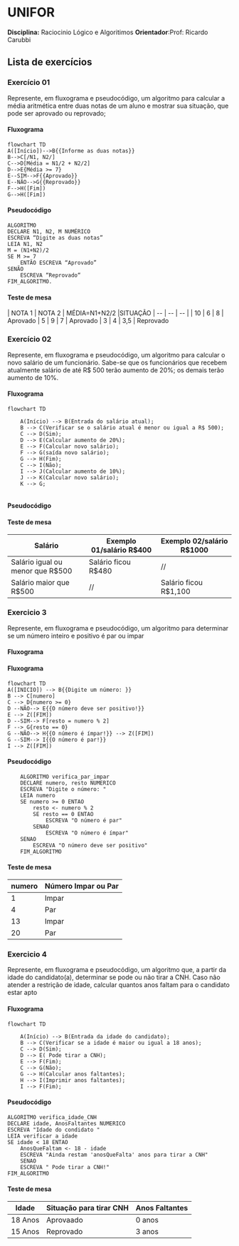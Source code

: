 # UNIFOR 
**Disciplina:** Raciocinio Lógico e Algoritimos
**Orientador**:Prof: Ricardo Carubbi 

## Lista de exercícios 
### Exercício 01
Represente, em fluxograma e pseudocódigo, um algoritmo para calcular a média aritmética entre
duas notas de um aluno e mostrar sua situação, que pode ser aprovado ou reprovado;

#### Fluxograma 
```mermaid
flowchart TD
A([Início])-->B{{Informe as duas notas}}
B-->C[/N1, N2/]
C-->D[Média = N1/2 + N2/2]
D-->E{Média >= 7}
E--SIM-->F{{Aprovado}}
E--NÃO-->G{{Reprovado}}
F-->H([Fim])
G-->H([Fim])
```
#### Pseudocódigo 
```
ALGORITMO
DECLARE N1, N2, M NUMÉRICO 
ESCREVA “Digite as duas notas” 
LEIA N1, N2 
M = (N1+N2)/2
SE M >= 7
	ENTÃO ESCREVA “Aprovado” 
SENÃO  
	ESCREVA “Reprovado“ 
FIM_ALGORITMO.
```


#### Teste de mesa 
| NOTA 1       | NOTA 2       | MÉDIA=N1+N2/2 |SITUAÇÃO 
|      --      |      --      |    --         |
| 10           | 6            | 8             | Aprovado 
| 5            | 9            | 7             | Aprovado 
| 3            | 4            | 3,5           | Reprovado 

### Exercício 02
Represente, em fluxograma e pseudocódigo, um algoritmo para calcular o novo salário de um
funcionário. Sabe-se que os funcionários que recebem atualmente salário de até R$ 500 terão
aumento de 20%; os demais terão aumento de 10%.

#### Fluxograma

```mermaid
flowchart TD
   
    A(Início) --> B(Entrada do salário atual);
    B --> C(Verificar se o salário atual é menor ou igual a R$ 500);
    C --> D(Sim);
    D --> E(Calcular aumento de 20%);
    E --> F(Calcular novo salário);
    F --> G(saída novo salário);
    G --> H(Fim);
    C --> I(Não);
    I --> J(Calcular aumento de 10%);
    J --> K(Calcular novo salário);
    K --> G;


```
#### Pseudocódigo 


#### Teste de mesa 
| Salário  | Exemplo 01/salário R$400 | Exemplo 02/salário R$1000 |  
|      --      |      --      |      --      |   
| Salário igual ou menor que R$500    | Salário ficou R$480       | //   |  
| Salário maior que R$500   | //         | Salário ficou R$1,100        | 



### Exercicio 3
Represente, em fluxograma e pseudocódigo, um algoritmo para determinar se um número inteiro
e positivo é par ou impar

#### Fluxograma 
#### Fluxograma
```mermaid
flowchart TD
A([INICIO]) --> B{{Digite um número: }}
B --> C[numero]
C --> D{numero >= 0}
D --NÃO--> E{{O número deve ser positivo!}}
E --> Z([FIM])
D --SIM--> F[resto = numero % 2]
F --> G{resto == 0}
G --NÃO--> H{{O número é ímpar!}} --> Z([FIM])
G --SIM--> I{{O número é par!}} 
I --> Z([FIM])
```
#### Pseudocódigo
```
	ALGORITMO verifica_par_impar
	DECLARE numero, resto NUMERICO
	ESCREVA "Digite o número: "
	LEIA numero
	SE numero >= 0 ENTAO
		resto <- numero % 2
		SE resto == 0 ENTAO
			ESCREVA "O número é par"
		SENAO
			ESCREVA "O número é ímpar"
	SENAO
		ESCREVA "O número deve ser positivo"
	FIM_ALGORITMO
```
#### Teste de mesa 
| numero | Número Impar ou Par |
| -- | -- |
| 1|Impar | 
| 4  |Par|
| 13 | Impar| 
| 20 | Par |  

### Exercicio 4
Represente, em fluxograma e pseudocódigo, um algoritmo que, a partir da idade do candidato(a),
determinar se pode ou não tirar a CNH. Caso não atender a restrição de idade, calcular quantos
anos faltam para o candidato estar apto

#### Fluxograma 
```mermaid 
flowchart TD

    A(Início) --> B(Entrada da idade do candidato);
    B --> C(Verificar se a idade é maior ou igual a 18 anos);
    C --> D(Sim);
    D --> E( Pode tirar a CNH);
    E --> F(Fim);
    C --> G(Não);
    G --> H(Calcular anos faltantes);
    H --> I(Imprimir anos faltantes);
    I --> F(Fim);

```

#### Pseudocódigo
```
ALGORITMO verifica_idade_CNH
DECLARE idade, AnosFaltantes NUMERICO
ESCREVA "Idade do condidato "
LEIA verificar a idade
SE idade < 18 ENTAO
	AnosQueFaltam <- 18 - idade
    ESCREVA "Ainda restam 'anosQueFalta' anos para tirar a CNH"
	SENAO
	ESCREVA " Pode tirar a CNH!"
FIM_ALGORITMO
```
#### Teste de mesa 

| Idade  | Situação para tirar CNH | Anos Faltantes
| --  |  --  |  --  |
| 18 Anos  | Aprovaado| 0 anos |
| 15 Anos  | Reprovado| 3 anos 











